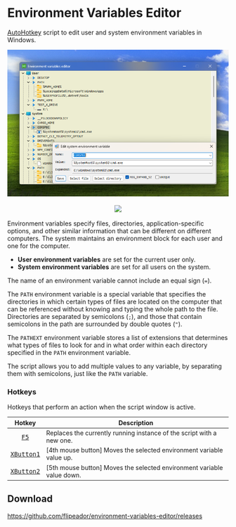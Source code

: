 # Environment Variables Editor

[AutoHotkey][ahk] script to edit user and system environment variables in Windows.

<p align="center">
  <img alt="Preview" src="assets/preview.webp"/> <br/> <br/>
  <a href="https://github.com/flipeador/environment-variables-editor/releases/download/v1.0.3/envvars.exe">
    <img src="https://img.shields.io/badge/Releases-Direct download (v1.0.3)-orange.svg?style=for-the-badge"/>
  </a>
</p>

Environment variables specify files, directories, application-specific options,
and other similar information that can be different on different computers.
The system maintains an environment block for each user and one for the computer.

- **User environment variables** are set for the current user only.
- **System environment variables** are set for all users on the system.

The name of an environment variable cannot include an equal sign (`=`).

The `PATH` environment variable is a special variable that specifies the directories in which certain types of
files are located on the computer that can be referenced without knowing and typing the whole path to the file.
Directories are separated by semicolons (`;`), and those that contain semicolons in the path are surrounded by double quotes (`"`).

The `PATHEXT` environment variable stores a list of extensions that determines what types of files to look for and in what order within each directory specified in the `PATH` environment variable.

The script allows you to add multiple values to any variable, by separating them with semicolons, just like the `PATH` variable.

### Hotkeys

Hotkeys that perform an action when the script window is active.

| Hotkey | Description |
| :---: | --- |
| [<kbd>F5</kbd>][reload] | Replaces the currently running instance of the script with a new one. |
| [<kbd>XButton1</kbd>][xbutton] | [4th mouse button] Moves the selected environment variable value up. |
| [<kbd>XButton2</kbd>][xbutton] | [5th mouse button] Moves the selected environment variable value down. |

## Download

<https://github.com/flipeador/environment-variables-editor/releases>

<!-- Reference Links -->
[ahk]: https://www.autohotkey.com
[reload]: https://www.autohotkey.com/docs/v2/lib/Reload.htm
[xbutton]: https://www.autohotkey.com/docs/v2/KeyList.htm#mouse-advanced
